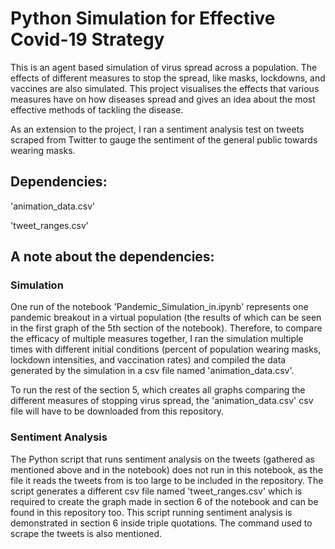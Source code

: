 # Python Simulation for Effective Covid-19 Strategy

This is an agent based simulation of virus spread across a population. The effects of different measures to stop the spread, like masks, lockdowns, and vaccines are also simulated. This project visualises the effects that various measures have on how diseases spread and gives an idea about the most effective methods of tackling the disease.

As an extension to the project, I ran a sentiment analysis test on tweets scraped from Twitter to gauge the sentiment of the general public towards wearing masks.

## Dependencies:

'animation_data.csv'

'tweet_ranges.csv'

## A note about the dependencies:

### Simulation

One run of the notebook 'Pandemic_Simulation_in.ipynb' represents one pandemic breakout in a virtual population (the results of which can be seen in the first graph of the 5th section of the notebook). Therefore, to compare the efficacy of multiple measures together, I ran the simulation multiple times with different initial conditions (percent of population wearing masks, lockdown intensities, and vaccination rates) and compiled the data generated by the simulation in a csv file named 'animation_data.csv'. 

To run the rest of the section 5, which creates all graphs comparing the different measures of stopping virus spread, the 'animation_data.csv' csv file will have to be downloaded from this repository.

### Sentiment Analysis

The Python script that runs sentiment analysis on the tweets (gathered as mentioned above and in the notebook) does not run in this notebook, as the file it reads the tweets from is too large to be included in the repository. The script generates a different csv file named 'tweet_ranges.csv' which is required to create the graph made in section 6 of the notebook and can be found in this repository too. This script running sentiment analysis is demonstrated in section 6 inside triple quotations. The command used to scrape the tweets is also mentioned. 
